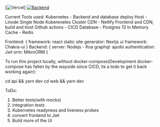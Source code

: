 [![Vercel](http://therealsujitk-vercel-badge.vercel.app/?app=therealsujitk-vercel-badge)]
[![Backend](https://github.com/scottdkey/rollmein/actions/workflows/Backend.yaml/badge.svg)](https://github.com/scottdkey/rollmein/actions/workflows/Backend.yaml)



Current Tools used:
Kubernetes - Backend and database deploy
Host - Linode Single Node Kuberenetes Cluster
CDN - Netlify Frontend and CDN, build and host
Github actions - CICD
Database - Postgres 13
In Memory Cache - Redis


Frontend: {
  framework: react
  static site generator: Nextjs
  ui framework: Chakra-ui
}
Backend: {
  server: Nodejs - Koa
  graphql: apollo
  authentication: Jwt
  orm: MikroORM
}

To run this project locally, without docker-compose(Development docker-compose has fallen by the wayside since CICD, its a todo to get it back working again):

cd api && yarn dev
cd web && yarn dev

ToDo: 
 1. Better tests(with mocks)
 2. integration tests
 3. Kubernetes readyness and liveness probes
 4. convert frontend to Jwt
 5. Build more of the UI
